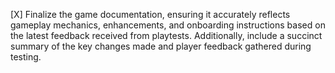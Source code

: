 [X] Finalize the game documentation, ensuring it accurately reflects gameplay mechanics, enhancements, and onboarding instructions based on the latest feedback received from playtests. Additionally, include a succinct summary of the key changes made and player feedback gathered during testing.